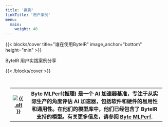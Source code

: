 ```yaml
---
title: '案例'
linkTitle: '用户案例'
menu:
  main:
    weight: 40
---
```


{{< blocks/cover title="谁在使用ByteIR" image_anchor="bottom" height="min" >}}

<!-- <p>
ByteIR 项目介绍小蓝书 &nbsp&nbsp
<a id="file_download_bluebook" href="https://github.com/Project_Name/community/raw/main/Project_Name_BlueBook_Project_Introduction.pdf"><i class="fas fa-download"></i></a>
</p> -->
<p class="lead mt-5">ByteIR 用户实践案例分享</p>

{{< /blocks/cover >}}

<div class="container l-container--padded">
  <div style="height: 200px; padding: 15px;">
  <table cellspacing="10">
    <tr>
      <th>
        <a class="home-used-by-item" href="https://bytemlperf.ai/" target="_blank" rel="noopener">
            <img class="used-by-logo" src="/img/usedby/bytemlperf.png" alt="{{ .alt }}">
        </a>
      </th>
      <th>
          Byte MLPerf(推理) 是一个 AI 加速器基准，专注于从实际生产的角度评估 AI 加速器，包括软件和硬件的易用性和通用性。在他们的模型库中，他们已经包含了 ByteIR 支持的模型。有关更多信息，请参阅 <a href="https://bytemlperf.ai">Byte MLPerf</a>.
      </th>
    </tr>
  </table>
  </div>
</div>


